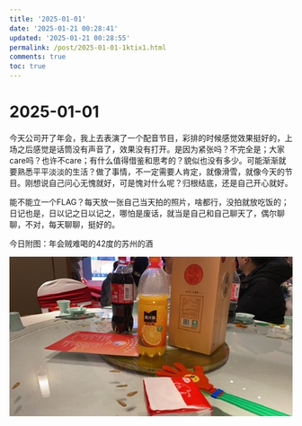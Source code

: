 ```yaml
---
title: '2025-01-01'
date: '2025-01-21 00:28:41'
updated: '2025-01-21 00:28:55'
permalink: /post/2025-01-01-1ktix1.html
comments: true
toc: true
---
```


# 2025-01-01

今天公司开了年会，我上去表演了一个配音节目，彩排的时候感觉效果挺好的，上场之后感觉是话筒没有声音了，效果没有打开。是因为紧张吗？不完全是；大家care吗？也许不care；有什么值得借鉴和思考的？貌似也没有多少。可能渐渐就要熟悉平平淡淡的生活？做了事情，不一定需要人肯定，就像滑雪，就像今天的节目。刚想说自己问心无愧就好，可是愧对什么呢？归根结底，还是自己开心就好。

能不能立一个FLAG？每天放一张自己当天拍的照片，啥都行，没拍就放吃饭的；日记也是，日以记之日以记之，哪怕是废话，就当是自己和自己聊天了，偶尔聊聊，不对，每天聊聊，挺好的。

今日附图：年会贼难喝的42度的苏州的酒

​![F103E826-DFE7-4030-A486-4A7B8046E332_4_5005_c](https://raw.githubusercontent.com/zjuzhfbloodz/bloodzSpace/main/source/images/F103E826-DFE7-4030-A486-4A7B8046E332_4_5005_c-20250121002916-yjy9dyu.jpeg)​
